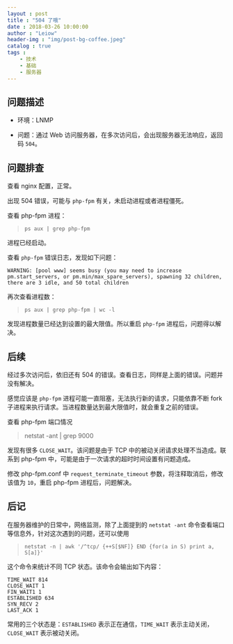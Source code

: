 ```yaml
---
layout : post
title : "504 了哦"
date : 2018-03-26 10:00:00
author : "Leiow"
header-img : "img/post-bg-coffee.jpeg"
catalog : true
tags : 
    - 技术
    - 基础
    - 服务器
---
```


## 问题描述

- 环境：LNMP

- 问题：通过 Web 访问服务器，在多次访问后，会出现服务器无法响应，返回码 `504`。

## 问题排查

查看 nginx 配置，正常。

出现 504 错误，可能与 `php-fpm` 有关，未启动进程或者进程僵死。

查看 php-fpm 进程：

> `ps aux | grep php-fpm`

进程已经启动。

查看 `php-fpm` 错误日志，发现如下问题：

```
WARNING: [pool www] seems busy (you may need to increase pm.start_servers, or pm.min/max_spare_servers), spawning 32 children, there are 3 idle, and 50 total children
```

再次查看进程数：

> `ps aux | grep php-fpm | wc -l`

发现进程数量已经达到设置的最大限值。所以重启 `php-fpm` 进程后，问题得以解决。

## 后续

经过多次访问后，依旧还有 504 的错误。查看日志，同样是上面的错误。问题并没有解决。

感觉应该是 `php-fpm` 进程可能一直阻塞，无法执行新的请求，只能依靠不断 fork 子进程来执行请求。当进程数量达到最大限值时，就会重复之前的错误。

查看 php-fpm 端口情况

> netstat -ant | grep 9000

发现有很多 `CLOSE_WAIT`。该问题是由于 TCP 中的被动关闭请求处理不当造成。联系到 php-fpm 中，可能是由于一次请求的超时时间设置有问题造成。

修改 php-fpm.conf 中 `request_terminate_timeout` 参数，将注释取消后，修改该值为 `10`，重启 php-fpm 进程后，问题解决。

## 后记

在服务器维护的日常中，网络监测，除了上面提到的 `netstat -ant` 命令查看端口等信息外，针对这次遇到的问题，还可以使用

> `netstat -n | awk '/^tcp/ {++S[$NF]} END {for(a in S) print a, S[a]}'`

这个命令来统计不同 TCP 状态。该命令会输出如下内容：

```
TIME_WAIT 814
CLOSE_WAIT 1
FIN_WAIT1 1
ESTABLISHED 634
SYN_RECV 2
LAST_ACK 1
```

常用的三个状态是：`ESTABLISHED` 表示正在通信，`TIME_WAIT` 表示主动关闭，`CLOSE_WAIT` 表示被动关闭。


